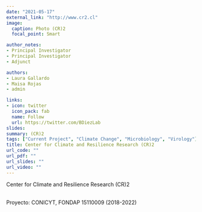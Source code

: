 ```yaml
---
date: "2021-05-17"
external_link: "http://www.cr2.cl"
image:
  caption: Photo (CR)2
  focal_point: Smart

author_notes:
- Principal Investigator
- Principal Investigator
- Adjunct 

authors:
- Laura Gallardo
- Maisa Rojas
- admin

links:
- icon: twitter
  icon_pack: fab
  name: Follow
  url: https://twitter.com/BDiezLab
slides: 
summary: (CR)2
tags: ["Current Project", "Climate Change", "Microbiology", "Virology"]
title: Center for Climate and Resilience Research (CR)2
url_code: ""
url_pdf: ""
url_slides: ""
url_video: ""
---
```


Center for Climate and Resilience Research (CR)2 <br><br>


Proyecto: CONICYT, FONDAP 15110009 (2018-2022)